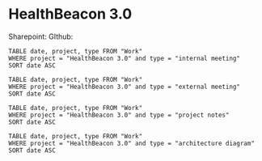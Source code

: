 # HealthBeacon 3.0

Sharepoint: 
GIthub:


```dataview
TABLE date, project, type FROM "Work"
WHERE project = "HealthBeacon 3.0" and type = "internal meeting"
SORT date ASC
```

```dataview
TABLE date, project, type FROM "Work"
WHERE project = "HealthBeacon 3.0" and type = "external meeting"
SORT date ASC
```

```dataview
TABLE date, project, type FROM "Work"
WHERE project = "HealthBeacon 3.0" and type = "project notes"
SORT date ASC
```

```dataview
TABLE date, project, type FROM "Work"
WHERE project = "HealthBeacon 3.0" and type = "architecture diagram"
SORT date ASC
```
